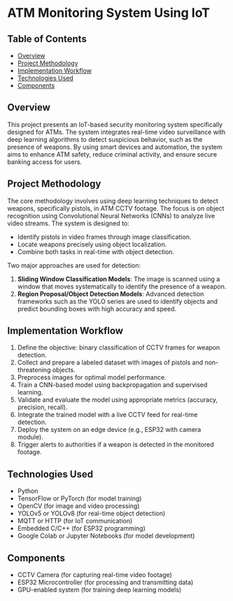 # ATM Monitoring System Using IoT

## Table of Contents

- [Overview](#overview)
- [Project Methodology](#project-methodology)
- [Implementation Workflow](#implementation-workflow)
- [Technologies Used](#technologies-used)
- [Components](#components)

## Overview

This project presents an IoT-based security monitoring system specifically designed for ATMs. The system integrates real-time video surveillance with deep learning algorithms to detect suspicious behavior, such as the presence of weapons. By using smart devices and automation, the system aims to enhance ATM safety, reduce criminal activity, and ensure secure banking access for users.

## Project Methodology

The core methodology involves using deep learning techniques to detect weapons, specifically pistols, in ATM CCTV footage. The focus is on object recognition using Convolutional Neural Networks (CNNs) to analyze live video streams. The system is designed to:

- Identify pistols in video frames through image classification.
- Locate weapons precisely using object localization.
- Combine both tasks in real-time with object detection.

Two major approaches are used for detection:

1. **Sliding Window Classification Models**: The image is scanned using a window that moves systematically to identify the presence of a weapon.
2. **Region Proposal/Object Detection Models**: Advanced detection frameworks such as the YOLO series are used to identify objects and predict bounding boxes with high accuracy and speed.

## Implementation Workflow

1. Define the objective: binary classification of CCTV frames for weapon detection.
2. Collect and prepare a labeled dataset with images of pistols and non-threatening objects.
3. Preprocess images for optimal model performance.
4. Train a CNN-based model using backpropagation and supervised learning.
5. Validate and evaluate the model using appropriate metrics (accuracy, precision, recall).
6. Integrate the trained model with a live CCTV feed for real-time detection.
7. Deploy the system on an edge device (e.g., ESP32 with camera module).
8. Trigger alerts to authorities if a weapon is detected in the monitored footage.

## Technologies Used

- Python
- TensorFlow or PyTorch (for model training)
- OpenCV (for image and video processing)
- YOLOv5 or YOLOv8 (for real-time object detection)
- MQTT or HTTP (for IoT communication)
- Embedded C/C++ (for ESP32 programming)
- Google Colab or Jupyter Notebooks (for model development)

## Components

- CCTV Camera (for capturing real-time video footage)
- ESP32 Microcontroller (for processing and transmitting data)
- GPU-enabled system (for training deep learning models)
